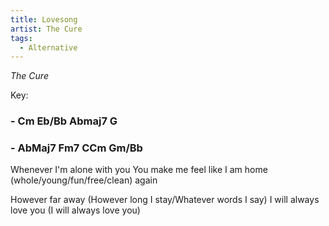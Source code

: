 ```yaml
---
title: Lovesong
artist: The Cure
tags: 
  - Alternative
---
```

*The Cure*

Key: 
### - Cm Eb/Bb Abmaj7 G
### - AbMaj7 Fm7 CCm Gm/Bb

<p class="lyrics">
Whenever I'm alone with you You make me feel like
I am home (whole/young/fun/free/clean) again

However far away (However long I stay/Whatever words I say) 
I will always love you (I will always love you)
